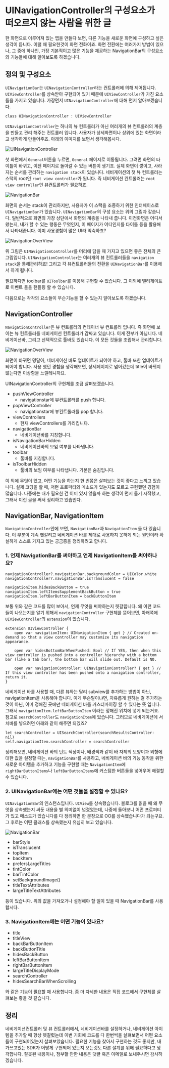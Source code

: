 # UINavigationController의 구성요소가 떠오르지 않는 사람을 위한 글

한 화면으로 이루어져 있는 앱을 만들다 보면, 다른 기능을 새로운 화면에 구성하고 싶은 생각이 듭니다. 이럴 때 필요한것이 화면 전화이죠.
화면 전환에는 여러가지 방법이 있으나, 그 중에 하나인, 가장 기본적이고 많은 기능을 제공하는 NavigationBar의 구성요소와 기능들에 대해 알아보도록 하겠습니다.

## 정의 및 구성요소
`UINavigationBar`는 `UINavigationController`라는 컨트롤러에 의해 제어됩니다. `UIViewController`를 상속받아 구현되어 있기 때문에 `UIViewController`가 가진 요소들을 가지고 있습니다. 가장먼저 `UINavigationController`에 대해 먼저 알아보겠습니다.
```
class UINavigationController : UIViewController
```
`UINavigationController`는 하나의 뷰 컨트롤러가 아닌 여러개의 뷰 컨트롤러의 계층을 만들고 관리 해주는 컨트롤러 입니다. 사용자가 상세화면이나 상위에 있는 화면이라고 생각하게 만들어주죠. 아래의 이미지를 보면서 생각해봅시다.

![UINavigationController](https://docs-assets.developer.apple.com/published/83ef757907/navigation_interface_2x_8f059f7f-2e2f-4c86-8468-7402b7b3cfe0.png)

첫 화면에서 `General`버튼을 누르면, `General` 페이지로 이동됩니다. 그려먼 화면의 타이틀이 바뀌고, 이전 페이지로 돌아갈 수 있는 버튼이 생기죠. 실제 화면이 쌓이고, 사라지는 순서를 관리하는 `navigation stack`이 있습니다. 네비게이션의 첫 뷰 컨트롤러는 스택의 root인 `root view controller`가 됩니다. 즉 네비게이션 컨트롤러는 `root view controller`인 뷰컨트롤러가 필요하죠.


![NavigationBar](https://docs-assets.developer.apple.com/published/dde7452123/3abba22e-4aef-47dd-b4e2-a9965c424338.png)

화면의 순서는 stack이 관리하지만, 사용자가 이 스택을 조종하기 위한 인터페이스로 `UINavigationBar`가 있습니다.
`UINavigationBar`의 구성 요소는 위의 그림과 같습니다. 일반적으로 화면의 가장 상단에서 화면의 계층을 나타내 줍니다. 이전화면은 어디서 왔는지, 내가 할 수 있는 행동은 무엇인지, 이 페이지가 어디인지를 타이틀 등을 활용해서 나타내줍니다.
이미 사용경험이 많은 UI라 익숙하죠?

![NavigationOverView](https://docs-assets.developer.apple.com/published/83ef757907/nav_controllers_objects_a8447aef-d652-4ab9-85d1-1eb8e4876e12.jpg)

위 그림은 `UINavigationController`를 머리에 담을 때 가지고 있으면 좋은 전체의 큰 그림입니다. `UINavigationController`는 여러개의 뷰 컨트롤러들을 `navigation stack`을 통해관리하죠!
그리고 각 뷰컨트롤러들의 전환을 `UINavigationBar`를 이용해서 하게 됩니다.

필요하다면 toolbar를 `UIToolbar`를 이용해 구현할 수 있습니다. 그 이외에 델리게이트로 이벤트 들을 핸들링 할 수 있습니다.

다음으로는 각각의 요소들이 무슨기능을 할 수 있는지 알아보도록 하겠습니다.

## NavigationController
`NavigationController`은 뷰 컨트롤러의 컨테이너 뷰 컨트롤러 입니다. 즉 화면에 보이는 뷰 컨트롤러를 네비게이션 컨트롤러가 감싸고 있습니다. 이게 전부가 아닙니다. 네비게이션바, 그리고 선택적으로 툴바도 있습니다. 이 모든 것들을 조립해서 관리합니다.

![NavigationOverView](https://docs-assets.developer.apple.com/published/83ef757907/NavigationViews_2x_e69e98a2-aaac-477e-9e33-92e633e29cc7.png)

화면이 바뀌면 덩달아, 네비게이션 바도 업데이트가 되어야 하고, 툴바 또한 업데이트가 되어야 합니다. 사용 했던 경험을 생각해보면, 상세페이지로 넘어갔는데 title이 바뀌지 않는다면 이상함을 느낄테니까요.

UINavigationController의 구현체를 조금 살펴보겠습니다.

- pushViewController
  - navigationstar에 뷰컨트롤러를 push 합니다.
- popViewController
  - navigationstar에 뷰컨트롤러를 pop 합니다.
- viewControllers
  - 현재 viewControllers를 가리킵니다.
- navigationBar
  - 네비게이션바를 지칭합니다.
- isNavigationBarHidden
  - 네비게이션바의 보임 여부를 나타냅니다.
- toolbar
  - 툴바를 지칭합니다.
- isToolbarHidden
  - 툴바의 보임 여부를 나타냅니다. 기본은 숨김입니다.

이 외에 무엇이 있고, 어떤 기능을 하는지 한 번쯤은 살펴보는 것이 좋다고 느끼고 있습니다. 실제 코딩을 할 때, 저런 프로퍼티와 메소드가 있는지도 모르고 구현했던 경험이 많습니다. 나중에는 내가 필요한 건 이미 있지 않을까 하는 생각이 먼저 들기 시작했고, 그래서 이런 글을 써서 정리하고 있습빈다.

## NavigationBar, NavigationItem
`NavigationController`안에 보면, `NavigationBar`과 `NavigationItem` 둘 다 있습니다. 이 부분이 계속 헷갈리고 네비게이션 바를 제대로 사용하지 못하게 되는 원인이라 확실하게 스스로 가지고 있는 궁금증을 정리하려고 합니다.

### 1. 언제 NavigationBar를 써야하고 언제 NavigationItem를 써야하나요?
```
navigationController?.navigationBar.backgroundColor = UIColor.white
navigationController?.navigationBar.isTranslucent = false
```
```
navigationItem.hidesBackButton = true
navigationItem.leftItemsSupplementBackButton = true
navigationItem.leftBarButtonItem = backButtonItem
```
보통 위와 같은 코드를 많이 보아서, 언제 무엇을 써야하는지 헷갈립니다.
왜 이런 코드들이 나오는지를 알기 위해서 `navigationController` 구현체를 뜯어보면, 아래쪽에 `UIViewController`의 `extension`이 있습니다.

```
extension UIViewController {
    open var navigationItem: UINavigationItem { get } // Created on-demand so that a view controller may customize its navigation appearance.

    open var hidesBottomBarWhenPushed: Bool // If YES, then when this view controller is pushed into a controller hierarchy with a bottom bar (like a tab bar), the bottom bar will slide out. Default is NO.

    open var navigationController: UINavigationController? { get } // If this view controller has been pushed onto a navigation controller, return it.
}
```
네비게이션 바를 사용할 때, 다른 뷰와는 달리 subview를 추가하는 방법이 아닌, navigationItem을 사용해야 합니다. 이게 무슨말이냐면, 자유롭게 원하는 걸 추가하는것이 아닌, 이미 정해진 곳에만 네비게이션 바를 커스터마이징 할 수 있다는 뜻 입니다. 그래서 `navigationItem.leftBarButtonItem` 이라는 정해진 위치에 넣게 되는거죠. 참고로 `searchController`도 `navigationItem`에 있습니다. 그러므로 네비게이션에 서치바를 넣으려면 아래와 같이 해주면 되겠죠?
```
let searchController = UISearchController(searchResultsController: nil)
self.navigationItem.searchController = searchController
```

정리해보면, 네비게이션 바의 틴트 색상이나, 배경색과 같이 바 자체의 모양이과 외형에 대한 값을 설정할 때는, `navigationBar`를 사용하고, 네비게이션 바의 기능 동작을 위한 새로운 아이템을 추가하고 기능을 구현할 때는 `NavigationItem`에 `rightBarButtonItems`나 `leftBarButtonItems`에 커스텀한 버튼들을 넣어우어 해결할 수 있습니다.


### 2. UINavigationBar에는 어떤 것들을 설정할 수 있나요?
`UINavigationBar`의 인스턴스입니다. `UIView`를 상속했습니다. 블로그를 읽을 때 왜 무엇을 상속했는지 써둔 내용을 별 의미없이 넘겼었는데, 나중에 돌아보니 어떤 프로퍼티가 있고 메소드가 있습니다를 다 정리하면 한 문장으로 OO를 상속했습니다가 되는구요. 그 후로는 어떤 클래스를 상속했는지 유심히 보고 있습니다.

![NavigationBar](https://docs-assets.developer.apple.com/published/dde7452123/3abba22e-4aef-47dd-b4e2-a9965c424338.png)

- barStyle
- isTranslucent
- topItem
- backItem
- prefersLargeTitles
- tintColor
- barTintColor
- setBackgroundImage()
- titleTextAttributes
- largeTitleTextAttributes

등이 있습니다. 위의 값을 가져오거나 설정해야 할 일이 있을 때 NavigationBar를 사용합시다.

### 3. NavigationItem에는 어떤 기능이 있나요?

- title
- titleView
- backBarButtonItem
- backButtonTitle
- hidesBackButton
- leftBarButtonItem
- rightBarButtonItem
- largeTitleDisplayMode
- searchController
- hidesSearchBarWhenScrolling

와 같은 기능이 필요할 때 사용합니다. 좀 더 자세한 내용은 직접 코드에서 구현체를 살펴보는 좋을 것 같습니다.

## 정리
네비게이션컨트롤러 및 뷰 컨트롤러에서, 네비게이션바를 설정하거나, 네비게이션 아이템을 추가할 때 항상 헷갈렸는데 이번 기회에 코드를 다 한번씩을 살펴보면서 어떤 요소들이 구현되어있는지 살펴보았습니다. 필요한 기능을 찾아서 구현하는 것도 좋지만, 내가쓰고있는 SDK가 어떻게 구현되어 있는지 보는것도 다른 설계를 위해 필요하다고 생각합니다. 잘못된 내용이나, 첨부할 만한 내용은 댓글 혹은 이메일로 보내주시면 감사하겠습니다.
